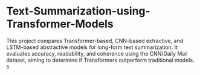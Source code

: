 # Text-Summarization-using-Transformer-Models
This project compares Transformer-based, CNN-based extractive, and LSTM-based abstractive models for long-form text summarization. It evaluates accuracy, readability, and coherence using the CNN/Daily Mail dataset, aiming to determine if Transformers outperform traditional models. 
s
